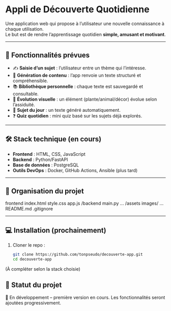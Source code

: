 # Appli de Découverte Quotidienne

Une application web qui propose à l’utilisateur une nouvelle connaissance à chaque utilisation.  
Le but est de rendre l’apprentissage quotidien **simple, amusant et motivant**.

---

## 🚀 Fonctionnalités prévues

- ✍️ **Saisie d’un sujet** : l’utilisateur entre un thème qui l’intéresse.
- 📖 **Génération de contenu** : l’app renvoie un texte structuré et compréhensible.
- 📚 **Bibliothèque personnelle** : chaque texte est sauvegardé et consultable.
- 🌱 **Évolution visuelle** : un élément (plante/animal/décor) évolue selon l’assiduité.
- 🎲 **Sujet du jour** : un texte généré automatiquement.
- ❓ **Quiz quotidien** : mini quiz basé sur les sujets déjà explorés.

---

## 🛠️ Stack technique (en cours)

- **Frontend** : HTML, CSS, JavaScript
- **Backend** : Python/FastAPI
- **Base de données** : PostgreSQL
- **Outils DevOps** : Docker, GitHub Actions, Ansible (plus tard)

---

## 📂 Organisation du projet

frontend
index.html
style.css
app.js
/backend
main.py
...
/assets
images/
...
README.md
.gitignore


---

## 💻 Installation (prochainement)

1. Cloner le repo :
   ```bash
   git clone https://github.com/tonpseudo/decouverte-app.git
   cd decouverte-app
(À compléter selon la stack choisie)

## 📝 Statut du projet

🔧 En développement – première version en cours.
Les fonctionnalités seront ajoutées progressivement.